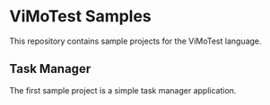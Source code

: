 # ViMoTest Samples

This repository contains sample projects for the ViMoTest language.

## Task Manager

The first sample project is a simple task manager application.

